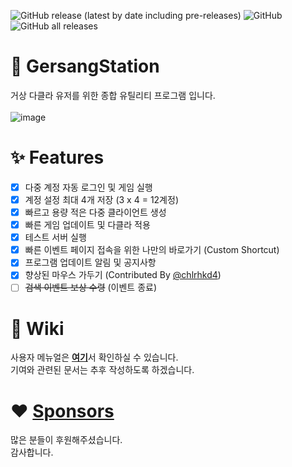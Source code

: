 ![GitHub release (latest by date including pre-releases)](https://img.shields.io/github/v/release/byungmeo/GersangStation)
![GitHub](https://img.shields.io/github/license/byungmeo/GersangStation)
![GitHub all releases](https://img.shields.io/github/downloads/byungmeo/GersangStation/total)

# 🚀 GersangStation
거상 다클라 유저를 위한 종합 유틸리티 프로그램 입니다.<br><br>
![image](https://user-images.githubusercontent.com/37506142/214721564-b6edc371-e54a-483f-a797-fdaee073cec2.png)

# ✨ Features
- [X] 다중 계정 자동 로그인 및 게임 실행<br>
- [X] 계정 설정 최대 4개 저장 (3 x 4 = 12계정)<br>
- [X] 빠르고 용량 적은 다중 클라이언트 생성<br>
- [X] 빠른 게임 업데이트 및 다클라 적용<br>
- [X] 테스트 서버 실행<br>
- [X] 빠른 이벤트 페이지 접속을 위한 나만의 바로가기 (Custom Shortcut)<br>
- [X] 프로그램 업데이트 알림 및 공지사항
- [X] 향상된 마우스 가두기 (Contributed By [@chlrhkd4](https://github.com/chlrhkd4))
- [ ] ~~검색 이벤트 보상 수령~~ (이벤트 종료)

# 📖 Wiki
사용자 메뉴얼은 [**여기**](https://github.com/byungmeo/GersangStation/wiki/%EC%82%AC%EC%9A%A9%EC%9E%90-%EC%84%A4%EB%AA%85%EC%84%9C)서 확인하실 수 있습니다.<br>
기여와 관련된 문서는 추후 작성하도록 하겠습니다.

# ♥️ [Sponsors](https://github.com/byungmeo/GersangStation/discussions/26#discussion-4750349)
많은 분들이 후원해주셨습니다.<br>
감사합니다.

<!-- 공지사항 게시를 위한 주석입니다. # 태그를 지우면 안됩니다.
# 공지사항
[2022-08-24] 자주 하는 질문 목록{3}
--!>

<!-- 후원목록 게시를 위한 주석입니다. <summary> 를 지우면 안됩니다.
<summary>후원해주신 분들</summary><br>
2023.10.05 [태규] 10$<br>
2023.07.13 [Madongyeon] 10$<br>
2023.07.09 [ImKunYoung] 1$<br>
2023-06-20 [핥짝] 30$<br>
2023-05-05 [한재일] 봉돌x1<br>
2023-02-16 [loremKim] 2$<br>
2023-01-25 [익명] 봉팩x1<br>
2023-01-20 [밝당] 깃팩+봉팩x2<br>
2023-01-19 [현무서버 2022.06.06] 30$<br>
2023-01-12 [백호서버 송지수] 🍗🍗<br>
2023-01-10 [익명] ☕<br>
2022-12-30 [익명] 🍗<br>
2022-11-02 [익명] 🧃<br>
2022-08-08 [익명] 🍗<br>
2022-08-06 [익명] ☕<br>
2022-07-20 [익명] 🍨<br>
2022-03-05 [익명] 봉돌x2<br>
2022-02-06 [익명] 🍨<br>
2022-01-25 [익명] ☕☕<br>
2022-01-22 [익명] ☕<br>
2021-12-27 [익명] ☕<br>
2021-12-16 [익명] ☕<br>
--!>
